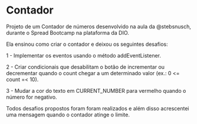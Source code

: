 # Contador


Projeto de um Contador de números desenvolvido na aula da @stebsnusch, durante o Spread Bootcamp na plataforma da DIO.

Ela ensinou como criar o contador e deixou os seguintes desafios:

1 - Implementar os eventos usando o método addEventListener.

2 - Criar condicionais que desabilitam o botão de incrementar ou decrementar quando o count chegar a um determinado valor (ex.: 0 <= count =< 10).

3 - Mudar a cor do texto em CURRENT_NUMBER para vermelho quando o número for negativo.

Todos desafios propostos foram foram realizados e além disso acrescentei uma mensagem quando o contador atinge o limite.
